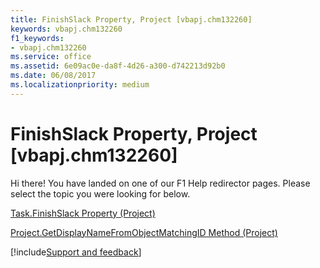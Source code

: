 ```yaml
---
title: FinishSlack Property, Project [vbapj.chm132260]
keywords: vbapj.chm132260
f1_keywords:
- vbapj.chm132260
ms.service: office
ms.assetid: 6e09ac0e-da8f-4d26-a300-d742213d92b0
ms.date: 06/08/2017
ms.localizationpriority: medium
---
```



# FinishSlack Property, Project [vbapj.chm132260]

Hi there! You have landed on one of our F1 Help redirector pages. Please select the topic you were looking for below.

[Task.FinishSlack Property (Project)](https://msdn.microsoft.com/library/478b5cc7-0075-0876-1811-55cde2973463%28Office.15%29.aspx)

[Project.GetDisplayNameFromObjectMatchingID Method (Project)](https://msdn.microsoft.com/library/5e535f7b-fbd9-2989-57ed-583f491a448b%28Office.15%29.aspx)

[!include[Support and feedback](~/includes/feedback-boilerplate.md)]